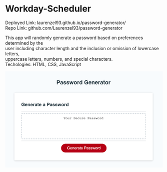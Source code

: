 # Workday-Scheduler

Deployed Link: laurenzel93.github.io/password-generator/ <br>
Repo Link: github.com/Laurenzel93/password-generator <br>

This app will randomly generate a password based on preferences determined by the <br>
user including character length and the inclusion or omission of lowercase letters, <br>
uppercase letters, numbers, and special characters.<br>
Techologies: HTML, CSS, JavaScript<br>


![Screenshot](assets/password-generator.png)
